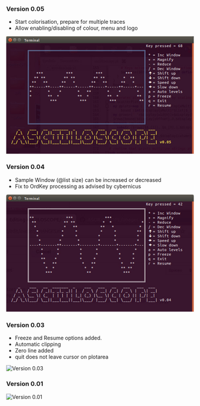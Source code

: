 ### Version 0.05
- Start colorisation, prepare for multiple traces
- Allow enabling/disabling of colour, menu and logo

![Vesion 0.04](https://github.com/saiftynet/ASCIILOSCOPE/blob/master/images/Version%200.05.jpg)

### Version 0.04
- Sample Window (@list size) can be increased or decreased
- Fix to OrdKey processing as advised by cybernicus

![Version 0.04](https://github.com/saiftynet/ASCIILOSCOPE/blob/master/images/Version%200.04.jpg)

### Version 0.03

- Freeze and Resume options added.
- Automatic clipping
- Zero line added
- quit does not leave cursor on plotarea

![Version 0.03](https://github.com/saiftynet/ASCIILOSCOPE/blob/master/images/Version%200.03.jpg)


### Version 0.01

![Version 0.01](https://github.com/saiftynet/ASCIILOSCOPE/blob/master/images/asciiloscope.gif)
